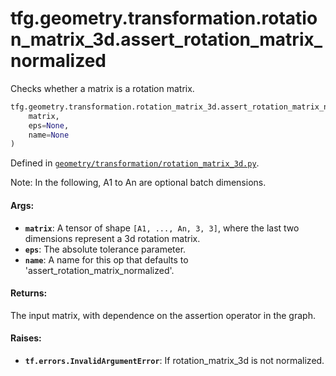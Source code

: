 <div itemscope itemtype="http://developers.google.com/ReferenceObject">
<meta itemprop="name" content="tfg.geometry.transformation.rotation_matrix_3d.assert_rotation_matrix_normalized" />
<meta itemprop="path" content="Stable" />
</div>

# tfg.geometry.transformation.rotation_matrix_3d.assert_rotation_matrix_normalized

Checks whether a matrix is a rotation matrix.

``` python
tfg.geometry.transformation.rotation_matrix_3d.assert_rotation_matrix_normalized(
    matrix,
    eps=None,
    name=None
)
```



Defined in [`geometry/transformation/rotation_matrix_3d.py`](https://github.com/tensorflow/graphics/blob/master/tensorflow_graphics/geometry/transformation/rotation_matrix_3d.py).

<!-- Placeholder for "Used in" -->

Note:
  In the following, A1 to An are optional batch dimensions.

#### Args:

* <b>`matrix`</b>: A tensor of shape `[A1, ..., An, 3, 3]`, where the last two
    dimensions represent a 3d rotation matrix.
* <b>`eps`</b>: The absolute tolerance parameter.
* <b>`name`</b>: A name for this op that defaults to
    'assert_rotation_matrix_normalized'.


#### Returns:

The input matrix, with dependence on the assertion operator in the graph.


#### Raises:

* <b>`tf.errors.InvalidArgumentError`</b>: If rotation_matrix_3d is not normalized.